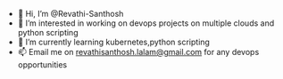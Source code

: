 - 👋 Hi, I’m @Revathi-Santhosh
- 👀 I’m interested in working on devops projects on multiple clouds and python scripting
- 🌱 I’m currently learning kubernetes,python scripting
- 📫 Email me on revathisanthosh.lalam@gmail.com for any devops opportunities 

<!---
Revathi-Santhosh/Revathi-Santhosh is a ✨ special ✨ repository because its `README.md` (this file) appears on your GitHub profile.
You can click the Preview link to take a look at your changes.
--->
